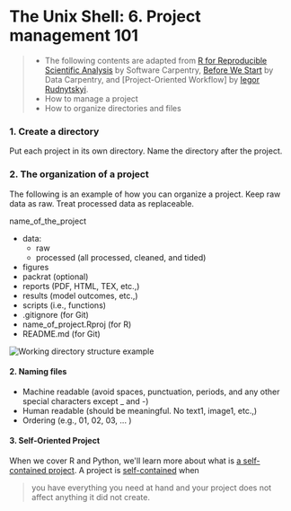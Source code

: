 # The Unix Shell: 6. Project management 101 

> * The following contents are adapted from [R for Reproducible Scientific Analysis](https://swcarpentry.github.io/r-novice-gapminder/02-project-intro/) by Software Carpentry, [Before We Start](https://datacarpentry.org/R-ecology-lesson/00-before-we-start.html) by Data Carpentry, and [Project-Oriented Workflow] by [Iegor Rudnytskyi](https://www.r-bloggers.com/author/iegor-rudnytskyi/).
> * How to manage a project
> * How to organize directories and files  



### 1. Create a directory 

Put each project in its own directory. Name the directory after the project. 



### 2. The organization of a project 

The following is an example of how you can organize a project. Keep raw data as raw. Treat processed data as replaceable. 



name_of_the_project 

- data: 
  - raw 
  - processed (all processed, cleaned, and tided)
- figures 
- packrat (optional) 
- reports (PDF, HTML, TEX, etc.,) 
- results (model outcomes, etc.,)
- scripts (i.e., functions)
- .gitignore (for Git)
- name_of_project.Rproj (for R)
- README.md (for Git) 

![Working directory structure example](https://datacarpentry.org/R-ecology-lesson/img/working-directory-structure.png)



#### 2. Naming files 

- Machine readable (avoid spaces, punctuation, periods, and any other special characters except _ and -)
- Human readable (should be meaningful. No text1, image1, etc.,)
- Ordering (e.g., 01, 02, 03,  ... )



#### 3. Self-Oriented Project  

When we cover R and Python, we'll learn more about what is [a self-contained project](https://www.tidyverse.org/articles/2017/12/workflow-vs-script/). A project is [self-contained](https://www.r-bloggers.com/%F0%9F%93%81-project-oriented-workflow/) when 

> you have everything you need at hand and your project does not affect anything it did not create.